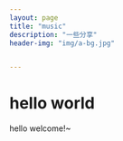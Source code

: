 ```yaml
---
layout: page
title: "music"
description: "一些分享"
header-img: "img/a-bg.jpg"


---
```


# hello world
hello welcome!~


